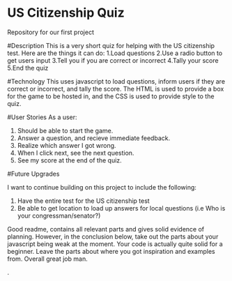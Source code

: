# US Citizenship Quiz
Repository for our first project
<!-- Give your app a name and change the main header to that name. Also mention in the subheader
what this is the first project for (WDI) -->

#Description
This is a very short quiz for helping with the US citizenship test.  Here are the things it can do:
  1.Load questions
  2.Use a radio button to get users input
  3.Tell you if you are correct or incorrect
  4.Tally your score
  5.End the quiz

#Technology
  This uses javascript to load questions, inform users if they are correct or incorrect, and tally the score.  The HTML is used to provide a box for the game to be hosted in, and the CSS is used to provide style to the quiz.

#User Stories
As a user:
  1. Should be able to start the game.
  2. Answer a question, and recieve immediate feedback.
  3. Realize which answer I got wrong.
  4. When I click next, see the next question.
  5. See my score at the end of the quiz.

#Future Upgrades

I want to continue building on this project to include the following:
  1. Have the entire test for the US citizenship test
  2. Be able to get location to load up answers for local questions (i.e Who is your congressman/senator?)

Good readme, contains all relevant parts and gives solid evidence of planning. However, in the conclusion below, take out the parts about your javascript being weak at the moment. Your code is actually quite solid
for a beginner. Leave the parts about where you got inspiration and examples from. Overall great job man. 

.
